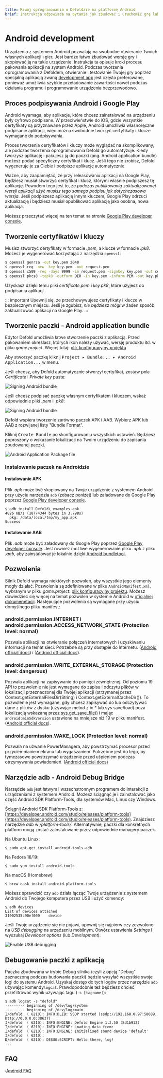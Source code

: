 ```yaml
---
title: Rzwój oprogramowania w Defoldzie na platformę Android
brief: Instrukcja odpowiada na pytania jak zbudować i uruchomić grę lub aplikację stworzoną w Defoldzie na urządzeniach z systemem Android.
---
```


# Android development

Urządzenia z systemem Android pozwalają na swobodne otwieranie Twoich własnych aplikacji i gier. Jest bardzo łatwo zbudować wersję gry i skopiować ją na takie urządzenie. Instrukcja ta opisuje kroki procesu pakowania aplikacji na system Android. Podczas tworzenia oprogramowania z Defoldem, otwieranie i testowanie Twojej gry poprzez specjalną aplikacją zwaną [development app](/manuals/dev-app) jest często preferowane, ponieważ umożliwia szybkie przeładowanie zawartości nawet podczas działania programu i programowanie urządzenia bezprzewodowo.

## Proces podpisywania Android i Google Play

Android wyamaga, aby aplikacje, które chcesz zainstalować na urządzeniu były cyfrowo podpisane. W przeciwieństwie do iOS, gdzie wszystkie certyfikaty są przyznawane przez Apple, Android umożliwia własnoręczne podpisanie aplikacji, więc można swobodnie tworzyć certyfikaty i klucze wymagane do podpisywania.

Proces tworzenia certyfikatów i kluczy może wyglądać na skomplikowany, ale podczas tworzenia oprogramowania Defold go automatyzuje. Kiedy tworzysz aplikację i pakujesz ją do paczki (ang. Android application bundle) możesz podać specyficzny certyfikat i klucz. Jeśli tego nie zrobisz, Defold wygeneruje je za Ciebie i podpisze aplikację automatycznie.

Ważne, aby zaapamiętać, że przy releasowaniu aplikacji na Google Play, będziesz musiał stworzyć certyfikat i klucz, którymi właśnie podpiszesz tę aplikację. Powodem tego jest to, że _podczas publikowania zaktualizowanej wersji aplikacji użyć musisz tego samego podpisu jak dotychczasowa wersja_. Jeśli podpiszesz aplikację innym kluczem, Google Play odrzuci aktualizację i będziesz musiał opublikować aplikację jako osobna, nowa aplikacja.

Możesz przeczytać więcej na ten temat na stronie [Google Play developer console](https://play.google.com/apps/publish/).

## Tworzenie certyfikatów i kluczy

Musisz stworzyć certyfikaty w formacie *.pem*, a klucze w formacie *.pk8*. Możesz je wygenerować korzystając z narzędzia `openssl`:

```sh
$ openssl genrsa -out key.pem 2048
$ openssl req -new -key key.pem -out request.pem
$ openssl x509 -req -days 9999 -in request.pem -signkey key.pem -out certificate.pem
$ openssl pkcs8 -topk8 -outform DER -in key.pem -inform PEM -out key.pk8 -nocrypt
```

Uzyskasz dzięki temu pliki *certificate.pem* i *key.pk8*, które użyjesz do podpisania aplikacji.

::: important
Upewnij się, że przechowywujesz certyfikaty i klucze w bezpiecznym miejscu. Jeśli je zgubisz, _nie będziesz mógł_ w żaden sposób zaktualizować aplikacji na Google Play.
:::

## Tworzenie paczki - Android application bundle

Edytor Defold umożliwia łatwe stworzenie paczki z aplikacją. Przed pakowaniem określasz, których ikon należy używać, wersję produktu itd. w pliku *game.project*. Więcej tutaj: [plik konfiguracyjny projektu](/manuals/project-settings/#android).

Aby stworzyć paczkę kliknij <kbd>Project ▸ Bundle... ▸ Android Application...</kbd> w menu.

Jeśli chcesz, aby Defold automatycznie stworzył certyfikat, zostaw pola *Certificate* i *Private key* puste:

![Signing Android bundle](images/android/sign_bundle.png)

Jeśli chcesz podpisać paczkę własnym certyfikatem i kluczem, wskaż odpowiednie pliki *.pem* i *.pk8*:

![Signing Android bundle](images/android/sign_bundle2.png)

Defold wspiera tworzenie zarówno paczek APK i AAB. Wybierz APK lub AAB z rozwijanej listy "Bundle Format".

Kliknij <kbd>Create Bundle</kbd> po skonfigurowaniu wszystkich ustawień. Będziesz poproszony o wskazanie lokalizacji na Twoim urządzeniu do zapisania zbudowanej paczki.

![Android Application Package file](images/android/apk_file.png)

### Instalowanie paczek na Androidzie

#### Instalowanie APK

Plik *.apk* może być skopiowany na Twoje urządzenie z systemem Android przy użyciu narzędzia `adb` (zobacz poniżej) lub załadowane do Google Play poprzez [Google Play developer console](https://play.google.com/apps/publish/).

```
$ adb install Defold\ examples.apk
4826 KB/s (18774344 bytes in 3.798s)
  pkg: /data/local/tmp/my_app.apk
Success
```

#### Instalowanie AAB

Plik *.aab* może być załadowany do Google Play poprzez [Google Play developer console](https://play.google.com/apps/publish/). Jest również możliwe wygenerowanie pliku *.apk* z pliku *.aab*, aby zainstalować je lokalnie dzięki [Android bundletool](https://developer.android.com/studio/command-line/bundletool).

## Pozwolenia

Silnik Defold wymaga niektórych pozwoleń, aby wszystkie jego elementy mogły działać. Pozwolenia są zdefiniowane w pliku `AndroidManifest.xml`, wybranym w pliku *game.project*: [plik konfiguracyjny projektu](/manuals/project-settings/#android). Możesz dowiedzieć się więcej na temat pozwoleń w systemie Android w [oficjalnej dokumenetacji](https://developer.android.com/guide/topics/permissions/overview). Następujące pozwolenia są wymagane przy użyciu domyślnego pliku manifest:

### android.permission.INTERNET i android.permission.ACCESS_NETWORK_STATE (Protection level: normal)
Pozwala aplikacji na otwieranie połączeń internetowych i uzyskiwaniu informacji na temat sieci. Potrzebne są przy dostępie do Internetu. ([Android official docs](https://developer.android.com/reference/android/Manifest.permission#INTERNET)) i ([Android official docs](https://developer.android.com/reference/android/Manifest.permission#ACCESS_NETWORK_STATE)).

### android.permission.WRITE_EXTERNAL_STORAGE (Protection level: dangerous)
Pozwala aplikacji na zapisywanie do pamięci zewnętrznej. Od poziomu 19 API to pozwolenie nie jest wymagane do zapisu i odczytu plików w lokalizacji przeznaczonej dla Twojej aplikacji (otrzymanej przez Context.getExternalFilesDir(String) i Context.getExternalCacheDir()). To pozwolenie jest wymagane, gdy chcesz zapisywać do lub odczytywać dane z plików z dysku (używając metod z io.* lub sys.save/load) poza lokalizacją wskazaną przez [sys.get_save_file()](/ref/sys/#sys.get_save_file:application_id-file_name) i mając `android:minSdkVersion` ustawione na mniejsze niż 19 w pliku manifest. ([Android official docs](https://developer.android.com/reference/android/Manifest.permission#WRITE_EXTERNAL_STORAGE)).

### android.permission.WAKE_LOCK (Protection level: normal)
Pozwala na użwanie PowerManagera, aby powstrzymać procesor przed przyciemnianiem ekranu lub wygaszaniem. Potrzebne jest do tego, by tymczasowo powstrzymać urządzenie przed uśpieniem podczas otrzymywania powiadomień. ([Android official docs](https://developer.android.com/reference/android/Manifest.permission#WAKE_LOCK))


## Narzędzie adb - Android Debug Bridge

Narzędzie `adb` jest łatwym i wszechstronnym programem do interakcji z urządzeniami z systemem Android. Możesz ściągnąć je i zainstalować jako część Android SDK Platform-Tools, dla systemów Mac, Linux czy Windows.

Ściągnij Android SDK Platform-Tools z: [https://developer.android.com/studio/releases/platform-tools](https://developer.android.com/studio/releases/platform-tools). Znajdziesz narzędzie *adb* w */platform-tools/*. Alternatywnie, paczki dla konkretnych platform mogą zostać zainstalowane przez odpowiednie managery paczek.

Na Ubuntu Linux:

```
$ sudo apt-get install android-tools-adb
```

Na Fedora 18/19:

```
$ sudo yum install android-tools
```

Na macOS (Homebrew)

```
$ brew cask install android-platform-tools
```

Możesz sprawdzić czy `adb` działa łącząc Twoje urządzenie z systemem Android do Twojego komputera przez USB i użyć komendy:

```
$ adb devices
List of devices attached
31002535c90ef000    device
```

Jeśli Twoje urządzenie się nie pojawi, upewnij się najpierw czy zezwolono na *USB debugging* na urządzeniu mobilnym. Otwórz ustawienia *Settings* i wyszukaj *Developer options* (lub *Development*).

![Enable USB debugging](images/android/usb_debugging.png)

## Debugowanie paczki z aplikacją

Paczka zbudowana w trybie Debug silnika (czyli z opcją "Debug" zaznaczoną podczas budowania paczki) będzie wysyłać wszystkie swoje logi do systemu Android. Uzyskaj dostęp do tych logów przez narzędzie `adb` używając komendy`logcat`. Prawdopodobnie też będziesz chcieć przefiltrować wynik używając tagu (`-s [tagname]`):

```
$ adb logcat -s "defold"
--------- beginning of /dev/log/system
--------- beginning of /dev/log/main
I/defold  ( 6210): INFO:DLIB: SSDP started (ssdp://192.168.0.97:58089, http://0.0.0.0:38637)
I/defold  ( 6210): INFO:ENGINE: Defold Engine 1.2.50 (8d1b912)
I/defold  ( 6210): INFO:ENGINE: Loading data from:
I/defold  ( 6210): INFO:ENGINE: Initialised sound device 'default'
I/defold  ( 6210):
D/defold  ( 6210): DEBUG:SCRIPT: Hello there, log!
...
```

## FAQ
:[Android FAQ](../shared/android-faq.md)
